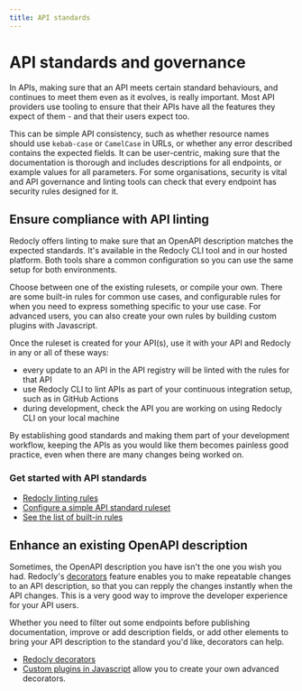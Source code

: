 ```yaml
---
title: API standards
---
```


# API standards and governance

In APIs, making sure that an API meets certain standard behaviours, and continues to meet them even as it evolves, is really important. Most API providers use tooling to ensure that their APIs have all the features they expect of them - and that their users expect too.

This can be simple API consistency, such as whether resource names should use `kebab-case` or `CamelCase` in URLs, or whether any error described contains the expected fields. It can be user-centric, making sure that the documentation is thorough and includes descriptions for all endpoints, or example values for all parameters. For some organisations, security is vital and API governance and linting tools can check that every endpoint has security rules designed for it.

## Ensure compliance with API linting

Redocly offers linting to make sure that an OpenAPI description matches the expected standards. It's available in the Redocly CLI tool and in our hosted platform. Both tools share a common configuration so you can use the same setup for both environments.

Choose between one of the existing rulesets, or compile your own. There are some built-in rules for common use cases, and configurable rules for when you need to express something specific to your use case. For advanced users, you can also create your own rules by building custom plugins with Javascript.

Once the ruleset is created for your API(s), use it with your API and Redocly in any or all of these ways:

* every update to an API in the API registry will be linted with the rules for that API
* use Redocly CLI to lint APIs as part of your continuous integration setup, such as in GitHub Actions
* during development, check the API you are working on using Redocly CLI on your local machine

By establishing good standards and making them part of your development workflow, keeping the APIs as you would like them becomes painless good practice, even when there are many changes being worked on.

### Get started with API standards

- [Redocly linting rules](./rules.md)
- [Configure a simple API standard ruleset](./guides/configure-rules.md)
- [See the list of built-in rules](./rules/builtin-rules.md)

## Enhance an existing OpenAPI description

Sometimes, the OpenAPI description you have isn't the one you wish you had. Redocly's [decorators](./decorators.md) feature enables you to make repeatable changes to an API description, so that you can repply the changes instantly when the API changes. This is a very good way to improve the developer experience for your API users.

Whether you need to filter out some endpoints before publishing documentation, improve or add description fields, or add other elements to bring your API description to the standard you'd like, decorators can help.

- [Redocly decorators](./decorators.md)
- [Custom plugins in Javascript](./resources/custom-plugins.md) allow you to create your own advanced decorators.
